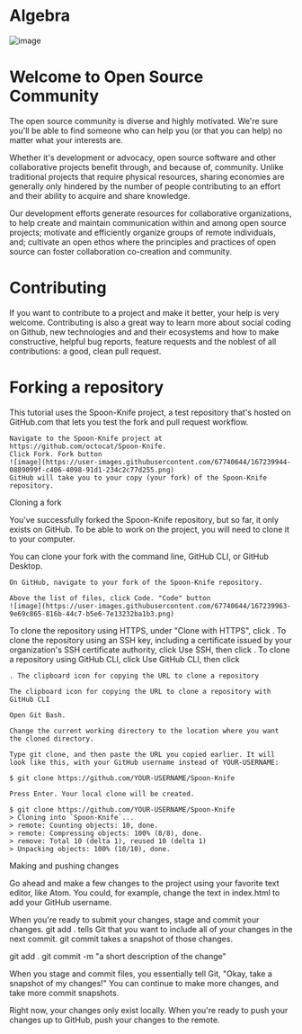 # Algebra

![image](https://user-images.githubusercontent.com/67740644/167239629-b5d3731f-51de-4c37-9b40-89e6369ec4b2.png)

# Welcome to Open Source Community
The open source community is diverse and highly motivated. We're sure you'll be able to find someone who can help you (or that you can help) no matter what your interests are.

Whether it's development or advocacy, open source software and other collaborative projects benefit through, and because of, community. Unlike traditional projects that require physical resources, sharing economies are generally only hindered by the number of people contributing to an effort and their ability to acquire and share knowledge.

Our development efforts generate resources for collaborative organizations, to help create and maintain communication within and among open source projects; motivate and efficiently organize groups of remote individuals, and; cultivate an open ethos where the principles and practices of open source can foster collaboration co-creation and community.

# Contributing

If you want to contribute to a project and make it better, your help is very welcome. Contributing is also a great way to learn more about social coding on Github, new technologies and and their ecosystems and how to make constructive, helpful bug reports, feature requests and the noblest of all contributions: a good, clean pull request.

# Forking a repository

This tutorial uses the Spoon-Knife project, a test repository that's hosted on GitHub.com that lets you test the fork and pull request workflow.

    Navigate to the Spoon-Knife project at https://github.com/octocat/Spoon-Knife.
    Click Fork. Fork button
    ![image](https://user-images.githubusercontent.com/67740644/167239944-0889099f-c406-4098-91d1-234c2c77d255.png)
    GitHub will take you to your copy (your fork) of the Spoon-Knife repository.

Cloning a fork

You've successfully forked the Spoon-Knife repository, but so far, it only exists on GitHub. To be able to work on the project, you will need to clone it to your computer.

You can clone your fork with the command line, GitHub CLI, or GitHub Desktop.

    On GitHub, navigate to your fork of the Spoon-Knife repository.

    Above the list of files, click Code. "Code" button
    ![image](https://user-images.githubusercontent.com/67740644/167239963-9e69c865-816b-44c7-b5e6-7e13232ba1b3.png)

To clone the repository using HTTPS, under "Clone with HTTPS", click
. To clone the repository using an SSH key, including a certificate issued by your organization's SSH certificate authority, click Use SSH, then click . To clone a repository using GitHub CLI, click Use GitHub CLI, then click

    . The clipboard icon for copying the URL to clone a repository

    The clipboard icon for copying the URL to clone a repository with GitHub CLI

    Open Git Bash.

    Change the current working directory to the location where you want the cloned directory.

    Type git clone, and then paste the URL you copied earlier. It will look like this, with your GitHub username instead of YOUR-USERNAME:

    $ git clone https://github.com/YOUR-USERNAME/Spoon-Knife

    Press Enter. Your local clone will be created.

    $ git clone https://github.com/YOUR-USERNAME/Spoon-Knife
    > Cloning into `Spoon-Knife`...
    > remote: Counting objects: 10, done.
    > remote: Compressing objects: 100% (8/8), done.
    > remove: Total 10 (delta 1), reused 10 (delta 1)
    > Unpacking objects: 100% (10/10), done.

Making and pushing changes

Go ahead and make a few changes to the project using your favorite text editor, like Atom. You could, for example, change the text in index.html to add your GitHub username.

When you're ready to submit your changes, stage and commit your changes. git add . tells Git that you want to include all of your changes in the next commit. git commit takes a snapshot of those changes.

git add .
git commit -m "a short description of the change"

When you stage and commit files, you essentially tell Git, "Okay, take a snapshot of my changes!" You can continue to make more changes, and take more commit snapshots.

Right now, your changes only exist locally. When you're ready to push your changes up to GitHub, push your changes to the remote.
